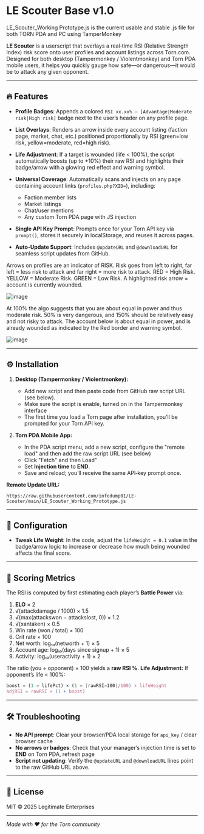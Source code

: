 
# LE Scouter Base v1.0

LE_Scouter_Working Prototype.js is the current usable and stable .js file for both TORN PDA and PC using TamperMonkey

**LE Scouter** is a userscript that overlays a real‑time RSI (Relative Strength Index) risk score onto user profiles and account listings across Torn.com. Designed for both desktop (Tampermonkey / Violentmonkey) and Torn PDA mobile users, it helps you quickly gauge how safe—or dangerous—it would be to attack any given opponent.

---

## 🔥 Features

* **Profile Badges**: Appends a colored `RSI xx.xx% — [Advantage|Moderate risk|High risk]` badge next to the user’s header on any profile page.
* **List Overlays**: Renders an arrow inside every account listing (faction page, market, chat, etc.) positioned proportionally by RSI (green=low risk, yellow=moderate, red=high risk).
* **Life Adjustment**: If a target is wounded (life < 100%), the script automatically boosts (up to +10%) their raw RSI and highlights their badge/arrow with a glowing red effect and warning symbol.
* **Universal Coverage**: Automatically scans and injects on any page containing account links (`profiles.php?XID=`), including:

  * Faction member lists
  * Market listings
  * Chat/user mentions
  * Any custom Torn PDA page with JS injection
* **Single API Key Prompt**: Prompts once for your Torn API key via `prompt()`, stores it securely in localStorage, and reuses it across pages.
* **Auto‑Update Support**: Includes `@updateURL` and `@downloadURL` for seamless script updates from GitHub.

Arrows on profiles are an indicator of RISK.
Risk goes from left to right, far left = less risk to attack and far right = more risk to attack.
RED = High Risk.
YELLOW = Moderate Risk.
GREEN = Low Risk.
A highlighted risk arrow = account is currently wounded.

![image](https://github.com/user-attachments/assets/c0072979-63b6-4836-a05a-5073aac203bd)

At 100% the algo suggests that you are about equal in power and thus moderate risk. 50% is very dangerous, and 150% should be relatively easy and not risky to attack. The account below is about equal in power, and is already wounded as indicated by the Red border and warning symbol.

![image](https://github.com/user-attachments/assets/fa653f07-a7ea-4d71-9c42-d2868d7ff05d)


---

## ⚙️ Installation

1. **Desktop (Tampermonkey / Violentmonkey):**

   * Add new script and then paste code from GitHub raw script URL (see below).
   * Make sure the script is enable, turned on in the Tampermonkey interface
   * The first time you load a Torn page after installation, you’ll be prompted for your Torn API key.

2. **Torn PDA Mobile App:**

   * In the PDA script menu, add a new script, configure the "remote load" and then add the raw script URL (see below)
   * Click "Fetch" and then Load"
   * Set **Injection time** to **END**.
   * Save and reload; you’ll receive the same API‑key prompt once.

**Remote Update URL:**

```
https://raw.githubusercontent.com/infodump01/LE-Scouter/main/LE_Scouter_Working_Prototype.js
```

---

## 🔑 Configuration

* **Tweak Life Weight**: In the code, adjust the `lifeWeight = 0.1` value in the badge/arrow logic to increase or decrease how much being wounded affects the final score.

---

## 🧮 Scoring Metrics

The RSI is computed by first estimating each player’s **Battle Power** via:

1. **ELO** × 2
2. √(attackdamage / 1000) × 1.5
3. √(max(attackswon − attackslost, 0)) × 1.2
4. √(xantaken) × 0.5
5. Win rate (won / total) × 100
6. Crit rate × 100
7. Net worth: log₁₀(networth + 1) × 5
8. Account age: log₁₀(days since signup + 1) × 5
9. Activity: log₁₀(useractivity + 1) × 2

The ratio (you ÷ opponent) × 100 yields a **raw RSI %**.
**Life Adjustment:** If opponent’s life < 100%:

```js
boost = (1 − lifePct) × (1 − |rawRSI−100|/100) × lifeWeight
adjRSI = rawRSI × (1 + boost)
```

---

## 🛠️ Troubleshooting

* **No API prompt**: Clear your browser/PDA local storage for `api_key` / clear browser cache 
* **No arrows or badges**: Check that your manager’s injection time is set to **END** on Torn PDA, refresh page
* **Script not updating**: Verify the `@updateURL` and `@downloadURL` lines point to the raw GitHub URL above.

---

## 📄 License

MIT © 2025 Legitimate Enterprises

---

*Made with ❤️ for the Torn community*





















































